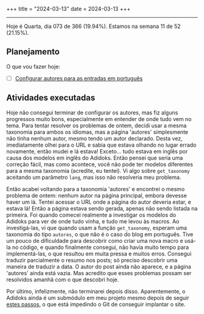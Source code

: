 +++
title = "2024-03-13"
date = 2024-03-13
+++

---

Hoje é Quarta, dia 073 de 366 (19.94%). Estamos na semana 11 de 52 (21.15%).

## Planejamento

O que vou fazer hoje:

- [ ] [Configurar autores para as entradas em português](https://github.com/OmnicodeSolutions/worklog-luisa/issues/4)

## Atividades executadas

Hoje não consegui terminar de configurar os autores, mas fiz alguns progressos muito bons, especialmente em entender de onde tudo vem no tema. Para tentar resolver os problemas de ontem, decidi usar a mesma taxonomia para ambos os idiomas, mas a página 'autores' simplesmente não tinha nenhum autor, mesmo tendo um autor declarado. Desta vez, imediatamente olhei para o URL e sabia que estava olhando no lugar errado novamente, então mudei e lá estava! Exceto... tudo estava em inglês por causa dos modelos em inglês do Adidoks. Então pensei que seria uma correção fácil, mas como acontece, você não pode ter modelos diferentes para a mesma taxonomia (acredite, eu tentei). Vi algo sobre `get_taxonomy` aceitando um parâmetro `lang`, mas isso não resolveria meu problema.

Então acabei voltando para a taxonomia 'autores' e encontrei o mesmo problema de ontem: nenhum autor na página principal, embora devesse haver um lá. Tentei acessar o URL onde a página do autor deveria estar, e estava lá! Então a página estava sendo gerada, apenas não sendo listada na primeira. Foi quando comecei realmente a investigar os modelos do Adidoks para ver de onde tudo vinha, e tudo me levou às macros. Ao investigá-las, vi que quando usam a função `get_taxonomy`, esperam uma taxonomia do tipo `autores`, o que não é o caso do blog em português. Tive um pouco de dificuldade para descobrir como criar uma nova macro e usá-la no código, e quando finalmente consegui, não havia muito tempo para implementá-las, o que resultou em muita pressa e muitos erros. Consegui traduzir parcialmente o resumo nos posts; só preciso descobrir uma maneira de traduzir a data. O autor do post ainda não aparece, e a página 'autores' ainda está vazia. Mas acredito que esses problemas possam ser resolvidos amanhã com o que descobri hoje.

Por último, infelizmente, não terminarei depois disso. Aparentemente, o Adidoks ainda é um submódulo em meu projeto mesmo depois de seguir [estes passos](https://stackoverflow.com/questions/1260748/how-do-i-remove-a-submodule#:~:text=Via%20the%20page,rm%20%2Drf%20path_to_submodule), o que está impedindo o Git de conseguir implantar o site.

